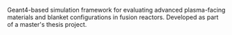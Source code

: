 Geant4-based simulation framework for evaluating advanced plasma-facing materials and blanket configurations in fusion reactors. 
Developed as part of a master's thesis project.
